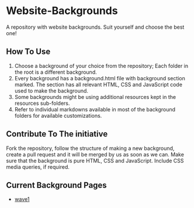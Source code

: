# Website-Backgrounds
A repository with website backgrounds. Suit yourself and choose the best one!

## How To Use
1. Choose a background of your choice from the repository; Each folder in the root is a different background.
2. Every background has a background.html file with background section marked. The section has all relevant HTML, CSS and JavaScript code used to make the background.
3. Some backgrounds might be using additional resources kept in the resources sub-folders.
4. Refer to individual markdowns available in most of the background folders for available customizations.

## Contribute To The initiative
Fork the repository, follow the structure of making a new background, create a pull request and it will be merged by us as soon as we can. Make sure that the background is pure HTML, CSS and JavaScript. Include CSS media queries, if required.

## Current Background Pages
* [wave1](http://webackgrounds.devus.org/wave1)
